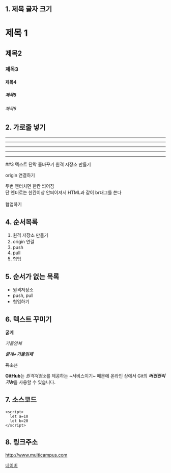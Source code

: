 ## 1. 제목 글자 크기
# 제목 1
## 제목2
### 제목3
#### 제목4
##### 제목5
###### 제목6

## 2. 가로줄 넣기 
---
------
- - - - -
***
* * * *

##3 텍스트 단락 줄바꾸기
원격 저장소 만들기

origin 연결하기

두번 엔터치면 한칸 띄어짐<br>
단 엔터로는 한칸이상 안띄어져서 HTML과 같이 br태그를 쓴다<br><br>
협업하기

## 4. 순서목록
1. 원격 저장소 만들기
2. origin 연결
3. push
4. pull
5. 협업

## 5. 순서가 없는 목록
+ 원격저장소
+ push, pull
+ 협업하기

## 6. 텍스트 꾸미기
**굵게**

*기울임체*

***굵게+기울임체***

~~취소선~~

**GitHub**는 *원격저장소*를 제공하는 ~서비스이기~ 때문에
온라인 상에서 Git의 ***버전관리기능***을 사용할 수 있습니다.

## 7. 소스코드
~~~
<script>
  let a=10
  let b=20
</script>
~~~

## 8. 링크주소
<http://www.multicampus.com>

[네이버](https://www.naver.com. "클릭하면 홈페이지로 이동합니다.")

